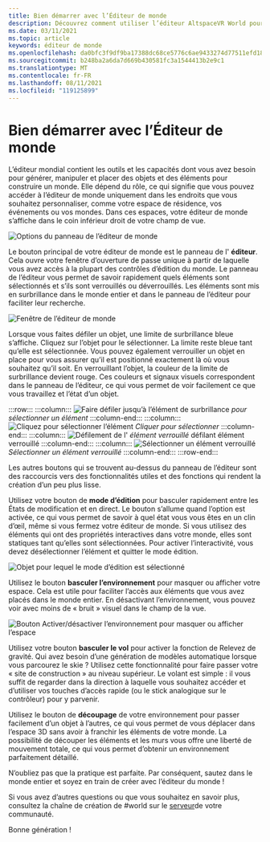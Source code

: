 ```yaml
---
title: Bien démarrer avec l’Éditeur de monde
description: Découvrez comment utiliser l’éditeur AltspaceVR World pour générer, manipuler et placer des objets dans vos mondes.
ms.date: 03/11/2021
ms.topic: article
keywords: éditeur de monde
ms.openlocfilehash: da0bfc3f9df9ba17388dc68ce5776c6ae9433274d77511efd18b70cfc7eeffc6
ms.sourcegitcommit: b248ba2a6da7d669b430581fc3a1544413b2e9c1
ms.translationtype: MT
ms.contentlocale: fr-FR
ms.lasthandoff: 08/11/2021
ms.locfileid: "119125899"
---
```

# <a name="getting-started-with-the-world-editor"></a>Bien démarrer avec l’Éditeur de monde

L’éditeur mondial contient les outils et les capacités dont vous avez besoin pour générer, manipuler et placer des objets et des éléments pour construire un monde. Elle dépend du rôle, ce qui signifie que vous pouvez accéder à l’éditeur de monde uniquement dans les endroits que vous souhaitez personnaliser, comme votre espace de résidence, vos événements ou vos mondes. Dans ces espaces, votre éditeur de monde s’affiche dans le coin inférieur droit de votre champ de vue.

![Options du panneau de l’éditeur de monde](images/world-editor-img-01.png)

Le bouton principal de votre éditeur de monde est le panneau de l' **éditeur**. Cela ouvre votre fenêtre d’ouverture de passe unique à partir de laquelle vous avez accès à la plupart des contrôles d’édition du monde. Le panneau de l’éditeur vous permet de savoir rapidement quels éléments sont sélectionnés et s’ils sont verrouillés ou déverrouillés. Les éléments sont mis en surbrillance dans le monde entier et dans le panneau de l’éditeur pour faciliter leur recherche. 

![Fenêtre de l’éditeur de monde](images/world-editor-img-02.png)

Lorsque vous faites défiler un objet, une limite de surbrillance bleue s’affiche. Cliquez sur l’objet pour le sélectionner. La limite reste bleue tant qu’elle est sélectionnée. Vous pouvez également verrouiller un objet en place pour vous assurer qu’il est positionné exactement là où vous souhaitez qu’il soit. En verrouillant l’objet, la couleur de la limite de surbrillance devient rouge. Ces couleurs et signaux visuels correspondent dans le panneau de l’éditeur, ce qui vous permet de voir facilement ce que vous travaillez et l’état d’un objet.

:::row:::
    :::column:::
       ![Faire défiler jusqu’à l’élément de surbrillance ](images/world-editor-img-03.png) *pour sélectionner un élément*
    :::column-end:::
    :::column:::
       ![Cliquez pour sélectionner l’élément ](images/world-editor-img-04.png) *Cliquer pour sélectionner*
    :::column-end:::
    :::column:::
       ![Défilement de l' ](images/world-editor-img-05.png) *élément verrouillé* défilant élément verrouillé
    :::column-end:::
    :::column:::
       ![Sélectionner un élément verrouillé ](images/world-editor-img-06.png)
     *Sélectionner un élément verrouillé*
    :::column-end:::
:::row-end:::

Les autres boutons qui se trouvent au-dessus du panneau de l’éditeur sont des raccourcis vers des fonctionnalités utiles et des fonctions qui rendent la création d’un peu plus lisse. 

Utilisez votre bouton de **mode d’édition** pour basculer rapidement entre les États de modification et en direct. Le bouton s’allume quand l’option est activée, ce qui vous permet de savoir à quel état vous vous êtes en un clin d’œil, même si vous fermez votre éditeur de monde. Si vous utilisez des éléments qui ont des propriétés interactives dans votre monde, elles sont statiques tant qu’elles sont sélectionnées. Pour activer l’interactivité, vous devez désélectionner l’élément et quitter le mode édition.

![Objet pour lequel le mode d’édition est sélectionné](images/world-editor-img-07.png)

Utilisez le bouton **basculer l’environnement** pour masquer ou afficher votre espace. Cela est utile pour faciliter l’accès aux éléments que vous avez placés dans le monde entier. En désactivant l’environnement, vous pouvez voir avec moins de « bruit » visuel dans le champ de la vue.

![Bouton Activer/désactiver l’environnement pour masquer ou afficher l’espace](images/world-editor-img-08.png)

Utilisez votre bouton **basculer le vol** pour activer la fonction de Relevez de gravité. Qui avez besoin d’une génération de modèles automatique lorsque vous parcourez le skie ? Utilisez cette fonctionnalité pour faire passer votre « site de construction » au niveau supérieur. Le volant est simple : il vous suffit de regarder dans la direction à laquelle vous souhaitez accéder et d’utiliser vos touches d’accès rapide (ou le stick analogique sur le contrôleur) pour y parvenir. 

Utilisez le bouton de **découpage** de votre environnement pour passer facilement d’un objet à l’autres, ce qui vous permet de vous déplacer dans l’espace 3D sans avoir à franchir les éléments de votre monde. La possibilité de découper les éléments et les murs vous offre une liberté de mouvement totale, ce qui vous permet d’obtenir un environnement parfaitement détaillé.  

N’oubliez pas que la pratique est parfaite. Par conséquent, sautez dans le monde entier et soyez en train de créer avec l’éditeur du monde ! 

Si vous avez d’autres questions ou que vous souhaitez en savoir plus, consultez la chaîne de création de #world sur le [serveur](https://discord.com/invite/altspacevr)de votre communauté. 

Bonne génération !